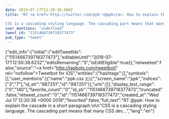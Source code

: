 ```yaml
---
date: 2019-07-17T12:20:38.000Z
title: "RT <a href='http://twitter.com/ppk'>@ppk</a>: How to explain the cascade in a short paragraph.

CSS is a cascading styling language. The cascading part means that many CSS dec…″"
user_mentions: "undefined"
tweet_id: "1151466739718377473"
pub_type: "tweet"
---
```

{"edit_info":{"initial":{"editTweetIds":["1151466739718377473"],"editableUntil":"2019-07-17T12:50:38.623Z","editsRemaining":"5","isEditEligible":true}},"retweeted":false,"source":"<a href=\"http://tapbots.com/tweetbot\" rel=\"nofollow\">Tweetbot for iΟS</a>","entities":{"hashtags":[],"symbols":[],"user_mentions":[{"name":"ppk.css 🇪🇺","screen_name":"ppk","indices":["3","7"],"id_str":"887251","id":"887251"}],"urls":[]},"display_text_range":["0","140"],"favorite_count":"0","id_str":"1151466739718377473","truncated":false,"retweet_count":"0","id":"1151466739718377473","created_at":"Wed Jul 17 12:20:38 +0000 2019","favorited":false,"full_text":"RT @ppk: How to explain the cascade in a short paragraph.\n\n\"CSS is a cascading styling language. The cascading part means that many CSS dec…","lang":"en"}
